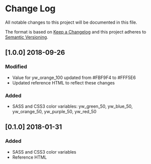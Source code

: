 # Change Log
All notable changes to this project will be documented in this file.

The format is based on [Keep a Changelog](http://keepachangelog.com/)
and this project adheres to [Semantic Versioning](http://semver.org/).

## [1.0.0] 2018-09-26
### Modified
* Value for yw_orange_100 updated from #FBF9F4 to #FFF5E6
* Updated reference HTML to reflect these changes
### Added
* SASS and CSS3 color variables: yw_green_50, yw_blue_50, yw_orange_50, yw_purple_50, yw_red_50

## [0.1.0] 2018-01-31
### Added
* SASS and CSS3 color variables
* Reference HTML
